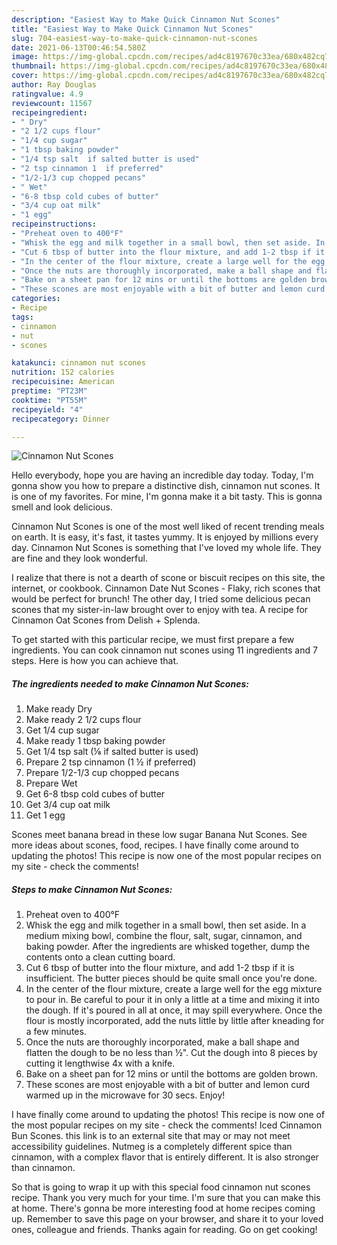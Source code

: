 ```yaml
---
description: "Easiest Way to Make Quick Cinnamon Nut Scones"
title: "Easiest Way to Make Quick Cinnamon Nut Scones"
slug: 704-easiest-way-to-make-quick-cinnamon-nut-scones
date: 2021-06-13T00:46:54.580Z
image: https://img-global.cpcdn.com/recipes/ad4c8197670c33ea/680x482cq70/cinnamon-nut-scones-recipe-main-photo.jpg
thumbnail: https://img-global.cpcdn.com/recipes/ad4c8197670c33ea/680x482cq70/cinnamon-nut-scones-recipe-main-photo.jpg
cover: https://img-global.cpcdn.com/recipes/ad4c8197670c33ea/680x482cq70/cinnamon-nut-scones-recipe-main-photo.jpg
author: Ray Douglas
ratingvalue: 4.9
reviewcount: 11567
recipeingredient:
- " Dry"
- "2 1/2 cups flour"
- "1/4 cup sugar"
- "1 tbsp baking powder"
- "1/4 tsp salt  if salted butter is used"
- "2 tsp cinnamon 1  if preferred"
- "1/2-1/3 cup chopped pecans"
- " Wet"
- "6-8 tbsp cold cubes of butter"
- "3/4 cup oat milk"
- "1 egg"
recipeinstructions:
- "Preheat oven to 400°F"
- "Whisk the egg and milk together in a small bowl, then set aside. In a medium mixing bowl, combine the flour, salt, sugar, cinnamon, and baking powder. After the ingredients are whisked together, dump the contents onto a clean cutting board."
- "Cut 6 tbsp of butter into the flour mixture, and add 1-2 tbsp if it is insufficient. The butter pieces should be quite small once you&#39;re done."
- "In the center of the flour mixture, create a large well for the egg mixture to pour in. Be careful to pour it in only a little at a time and mixing it into the dough. If it&#39;s poured in all at once, it may spill everywhere. Once the flour is mostly incorporated, add the nuts little by little after kneading for a few minutes."
- "Once the nuts are thoroughly incorporated, make a ball shape and flatten the dough to be no less than ½&#34;. Cut the dough into 8 pieces by cutting it lengthwise 4x with a knife."
- "Bake on a sheet pan for 12 mins or until the bottoms are golden brown."
- "These scones are most enjoyable with a bit of butter and lemon curd warmed up in the microwave for 30 secs. Enjoy!"
categories:
- Recipe
tags:
- cinnamon
- nut
- scones

katakunci: cinnamon nut scones 
nutrition: 152 calories
recipecuisine: American
preptime: "PT23M"
cooktime: "PT55M"
recipeyield: "4"
recipecategory: Dinner

---
```



![Cinnamon Nut Scones](https://img-global.cpcdn.com/recipes/ad4c8197670c33ea/680x482cq70/cinnamon-nut-scones-recipe-main-photo.jpg)

Hello everybody, hope you are having an incredible day today. Today, I'm gonna show you how to prepare a distinctive dish, cinnamon nut scones. It is one of my favorites. For mine, I'm gonna make it a bit tasty. This is gonna smell and look delicious.

Cinnamon Nut Scones is one of the most well liked of recent trending meals on earth. It is easy, it's fast, it tastes yummy. It is enjoyed by millions every day. Cinnamon Nut Scones is something that I've loved my whole life. They are fine and they look wonderful.

I realize that there is not a dearth of scone or biscuit recipes on this site, the internet, or cookbook. Cinnamon Date Nut Scones - Flaky, rich scones that would be perfect for brunch! The other day, I tried some delicious pecan scones that my sister-in-law brought over to enjoy with tea. A recipe for Cinnamon Oat Scones from Delish + Splenda.


To get started with this particular recipe, we must first prepare a few ingredients. You can cook cinnamon nut scones using 11 ingredients and 7 steps. Here is how you can achieve that.

<!--inarticleads1-->

##### The ingredients needed to make Cinnamon Nut Scones:

1. Make ready  Dry
1. Make ready 2 1/2 cups flour
1. Get 1/4 cup sugar
1. Make ready 1 tbsp baking powder
1. Get 1/4 tsp salt (⅛ if salted butter is used)
1. Prepare 2 tsp cinnamon (1 ½ if preferred)
1. Prepare 1/2-1/3 cup chopped pecans
1. Prepare  Wet
1. Get 6-8 tbsp cold cubes of butter
1. Get 3/4 cup oat milk
1. Get 1 egg


Scones meet banana bread in these low sugar Banana Nut Scones. See more ideas about scones, food, recipes. I have finally come around to updating the photos! This recipe is now one of the most popular recipes on my site - check the comments! 

<!--inarticleads2-->

##### Steps to make Cinnamon Nut Scones:

1. Preheat oven to 400°F
1. Whisk the egg and milk together in a small bowl, then set aside. In a medium mixing bowl, combine the flour, salt, sugar, cinnamon, and baking powder. After the ingredients are whisked together, dump the contents onto a clean cutting board.
1. Cut 6 tbsp of butter into the flour mixture, and add 1-2 tbsp if it is insufficient. The butter pieces should be quite small once you&#39;re done.
1. In the center of the flour mixture, create a large well for the egg mixture to pour in. Be careful to pour it in only a little at a time and mixing it into the dough. If it&#39;s poured in all at once, it may spill everywhere. Once the flour is mostly incorporated, add the nuts little by little after kneading for a few minutes.
1. Once the nuts are thoroughly incorporated, make a ball shape and flatten the dough to be no less than ½&#34;. Cut the dough into 8 pieces by cutting it lengthwise 4x with a knife.
1. Bake on a sheet pan for 12 mins or until the bottoms are golden brown.
1. These scones are most enjoyable with a bit of butter and lemon curd warmed up in the microwave for 30 secs. Enjoy!


I have finally come around to updating the photos! This recipe is now one of the most popular recipes on my site - check the comments! Iced Cinnamon Bun Scones. this link is to an external site that may or may not meet accessibility guidelines. Nutmeg is a completely different spice than cinnamon, with a complex flavor that is entirely different. It is also stronger than cinnamon. 

So that is going to wrap it up with this special food cinnamon nut scones recipe. Thank you very much for your time. I'm sure that you can make this at home. There's gonna be more interesting food at home recipes coming up. Remember to save this page on your browser, and share it to your loved ones, colleague and friends. Thanks again for reading. Go on get cooking!
